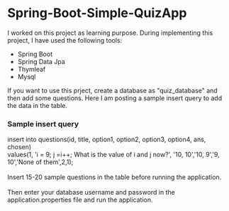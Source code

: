# Spring-Boot-Simple-QuizApp

I worked on this project as learning purpose. During implementing this project, I have used the following tools:
* Spring Boot
* Spring Data Jpa
* Thymleaf
* Mysql

If you want to use this prject, create a database as "quiz_database" and then add some questions. Here I am posting a sample insert query to add the data in the table. 

### Sample insert query<br>
insert into questions(id, title, option1, option2, option3, option4, ans, chosen)<br>
values(1, 'i = 9; j =i++; What is the value of i and j now?',  '10, 10','10, 9','9, 10','None of them',2,1);
<br><br>
Insert 15-20 sample questions in the table before running the application.
<br><br>
Then enter your database username and password in the application.properties file and run the application.
